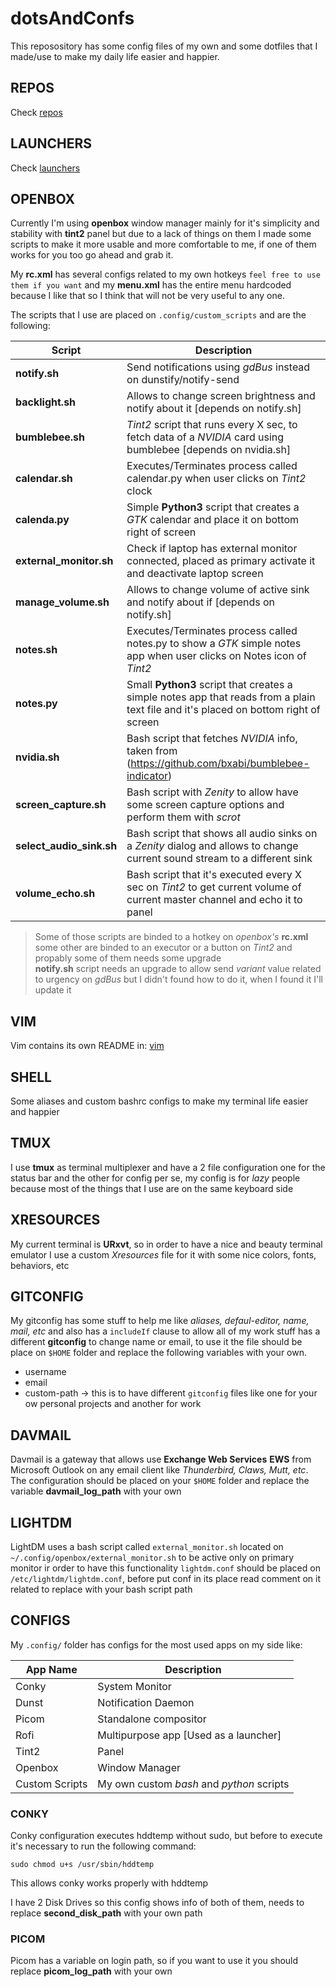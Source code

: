 # dotsAndConfs

This reposository has some config files of my own and some dotfiles that I made/use to make my daily life easier and happier.

## REPOS
Check [repos](repos/)

## LAUNCHERS
Check [launchers](launchers/)

## OPENBOX
Currently I'm using **openbox** window manager mainly for it's simplicity and stability with **tint2** panel but due to a lack of things on them I made some scripts to make it more usable and more comfortable to me, if one of them works for you too go ahead and grab it.

My **rc.xml** has several configs related to my own hotkeys `feel free to use them if you want` and my **menu.xml** has the entire menu hardcoded because I like that so I think that will not be very useful to any one.

The scripts that I use are placed on `.config/custom_scripts` and are the following:

Script | Description
-------|------------
**notify.sh** | Send notifications using *gdBus* instead on dunstify/notify-send
**backlight.sh** | Allows to change screen brightness and notify about it [depends on notify.sh]
**bumblebee.sh** | *Tint2* script that runs every X sec, to fetch data of a *NVIDIA* card using bumblebee [depends on nvidia.sh]
**calendar.sh** | Executes/Terminates process called calendar.py when user clicks on *Tint2* clock
**calenda.py** | Simple **Python3** script that creates a *GTK* calendar and place it on bottom right of screen
**external_monitor.sh** | Check if laptop has external monitor connected, placed as primary activate it and deactivate laptop screen
**manage_volume.sh** | Allows to change volume of active sink and notify about if [depends on notify.sh]
**notes.sh** | Executes/Terminates process called notes.py to show a *GTK* simple notes app when user clicks on Notes icon of *Tint2*
**notes.py** | Small **Python3** script that creates a simple notes app that reads from a plain text file and it's placed on bottom right of screen
**nvidia.sh** | Bash script that fetches *NVIDIA* info, taken from (https://github.com/bxabi/bumblebee-indicator)
**screen_capture.sh** | Bash script with *Zenity* to allow have some screen capture options and perform them with *scrot*
**select_audio_sink.sh** | Bash script that shows all audio sinks on a *Zenity* dialog and allows to change current sound stream to a different sink
**volume_echo.sh** | Bash script that it's executed every X sec on *Tint2* to get current volume of current master channel and echo it to panel


> Some of those scripts are binded to a hotkey on *openbox's* **rc.xml** some other are binded to an executor or a button on *Tint2* and propably some of them needs some upgrade  
> **notify.sh** script needs an upgrade to allow send *variant* value related to urgency on *gdBus* but I didn't found how to do it, when I found it I'll update it

## VIM
Vim contains its own README in: [vim](vim/)

## SHELL
Some aliases and custom bashrc configs to make my terminal life easier and happier

## TMUX
I use **tmux** as terminal multiplexer and have a 2 file configuration one for the status bar and the other for config per se, my config is for *lazy* people because most of the things that I use are on the same keyboard side

## XRESOURCES
My current terminal is **URxvt**, so in order to have a nice and beauty terminal emulator I use a custom *Xresources* file for it with some nice colors, fonts, behaviors, etc

## GITCONFIG
My gitconfig has some stuff to help me like *aliases, defaul-editor, name, mail, etc* and also has a `includeIf` clause to allow all of my work stuff has a different **gitconfig** to change name or email, to use it the file should be place on `$HOME` folder and replace the following variables with your own.

- username
- email
- custom-path -> this is to have different `gitconfig` files like one for your ow personal projects and another for work

## DAVMAIL
Davmail is a gateway that allows use **Exchange Web Services** **EWS** from Microsoft Outlook on any email client like *Thunderbird, Claws, Mutt, etc*. The configuration should be placed on your `$HOME` folder and replace the variable **davmail_log_path** with your own

## LIGHTDM
LightDM uses a bash script called `external_monitor.sh` located on `~/.config/openbox/external_monitor.sh` to be active only on primary monitor ir order to have this functionality `lightdm.conf` should be placed on `/etc/lightdm/lightdm.conf`, before put conf in its place read comment on it related to replace with your bash script path

## CONFIGS

My `.config/` folder has configs for the most used apps on my side like:

App Name | Description
---------|------------
Conky | System Monitor
Dunst | Notification Daemon
Picom | Standalone compositor
Rofi | Multipurpose app [Used as a launcher]
Tint2 | Panel
Openbox | Window Manager
Custom Scripts | My own custom *bash* and *python* scripts


### CONKY

Conky configuration executes hddtemp without sudo, but before to execute it's necessary to run the following command:

```
sudo chmod u+s /usr/sbin/hddtemp
```

This allows conky works properly with hddtemp

I have 2 Disk Drives so this config shows info of both of them, needs to replace **second_disk_path** with your own path


### PICOM

Picom has a variable on login path, so if you want to use it you should replace **picom_log_path** with your own

